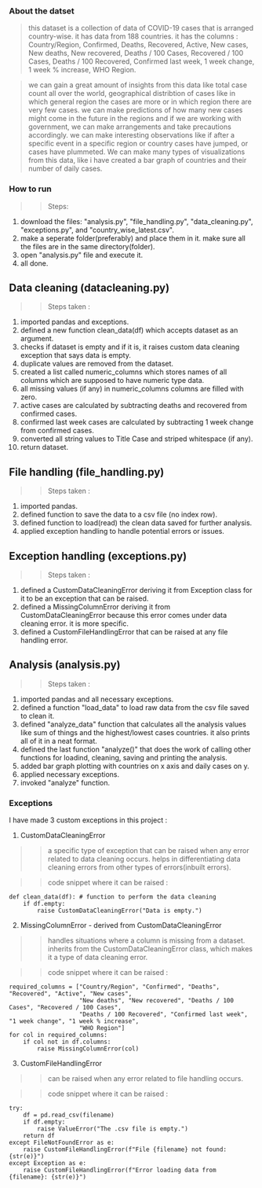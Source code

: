 ### About the datset
> this dataset is a collection of data of COVID-19 cases that is arranged country-wise. it has data from 188 countries. it has the columns : Country/Region, Confirmed, Deaths, Recovered, Active, New cases, New deaths, New recovered, Deaths / 100 Cases, Recovered / 100 Cases, Deaths / 100 Recovered, Confirmed last week, 1 week change, 1 week % increase, WHO Region. 

> we can gain a great amount of insights from this data like total case count all over the world, geographical distribtion of cases like in which general region the cases are more or in which region there are very few cases. we can make predictions of how many new cases might come in the future in the regions and if we are working with government, we can make arrangements and take precautions accordingly. we can make interesting observations like if after a specific event in a specific region or country cases have jumped, or cases have plummeted. We can make many types of visualizations from this data, like i have created a bar graph of countries and their number of daily cases.

### How to run
>> Steps:
1) download the files: "analysis.py", "file_handling.py", "data_cleaning.py", "exceptions.py", and "country_wise_latest.csv".
2) make a seperate folder(preferably) and place them in it. make sure all the files are in the same directory(folder).
3) open "analysis.py" file and execute it.
4) all done.

## Data cleaning (datacleaning.py)
>> Steps taken :
1) imported pandas and exceptions.
2) defined a new function clean_data(df) which accepts dataset as an argument.
3) checks if dataset is empty and if it is, it raises custom data cleaning exception that says data is empty.
4) duplicate values are removed from the dataset.
5) created a list called numeric_columns which stores names of all columns which are supposed to have numeric type data.
6) all missing values (if any) in numeric_columns columns are filled with zero.
7) active cases are calculated by subtracting deaths and recovered from confirmed cases.
8) confirmed last week cases are calculated by subtracting 1 week change from confirmed cases.
9) converted all string values to Title Case and striped whitespace (if any).
10) return dataset.

## File handling (file_handling.py)
>> Steps taken :
1) imported pandas.
2) defined function to save the data to a csv file (no index row).
3) defined function to load(read) the clean data saved for further analysis.
4) applied exception handling to handle potential errors or issues.

## Exception handling (exceptions.py)
>> Steps taken : 
1) defined a CustomDataCleaningError deriving it from Exception class for it to be an exception that can be raised.
2) defined a MissingColumnError deriving it from CustomDataCleaningError because this error comes under data cleaning error. it is more specific.
3) defined a CustomFileHandlingError that can be raised at any file handling error.

## Analysis (analysis.py)
>> Steps taken : 
1) imported pandas and all necessary exceptions.
2) defined a function "load_data" to load raw data from the csv file saved to clean it.
3) defined "analyze_data" function that calculates all the analysis values like sum of things and the highest/lowest cases countries. it also prints all of it in a neat format.
4) defined the last function "analyze()" that does the work of calling other functions for loadind, cleaning, saving and printing the analysis.
5) added bar graph plotting with countries on x axis and daily cases on y.
6) applied necessary exceptions. 
7) invoked "analyze" function.

### Exceptions
I have made 3 custom exceptions in this project : 
1) CustomDataCleaningError
>> a specific type of exception that can be raised when any error related to data cleaning occurs. helps in differentiating data cleaning errors from other types of errors(inbuilt errors).

>> code snippet where it can be raised :

    def clean_data(df): # function to perform the data cleaning
        if df.empty:
            raise CustomDataCleaningError("Data is empty.") 

2) MissingColumnError - derived from CustomDataCleaningError
>> handles situations where a column is missing from a dataset. inherits from the CustomDataCleaningError class, which makes it a type of data cleaning error. 

>> code snippet where it can be raised :

    required_columns = ["Country/Region", "Confirmed", "Deaths", "Recovered", "Active", "New cases",
                        "New deaths", "New recovered", "Deaths / 100 Cases", "Recovered / 100 Cases",
                        "Deaths / 100 Recovered", "Confirmed last week", "1 week change", "1 week % increase",
                        "WHO Region"]
    for col in required_columns:
        if col not in df.columns:
            raise MissingColumnError(col)

3) CustomFileHandlingError
>> can be raised when any error related to file handling occurs.

>> code snippet where it can be raised :

    try:
        df = pd.read_csv(filename)
        if df.empty:
            raise ValueError("The .csv file is empty.")
        return df 
    except FileNotFoundError as e: 
        raise CustomFileHandlingError(f"File {filename} not found: {str(e)}")
    except Exception as e:
        raise CustomFileHandlingError(f"Error loading data from {filename}: {str(e)}")